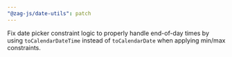 ```yaml
---
"@zag-js/date-utils": patch
---
```


Fix date picker constraint logic to properly handle end-of-day times by using `toCalendarDateTime` instead of `toCalendarDate` when applying min/max constraints.
